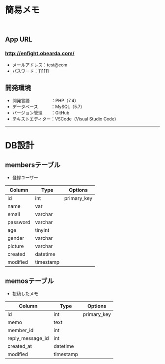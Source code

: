 
<h1 align="left">簡易メモ</h1>
<br>

##  App URL

### **http://enfight.obearda.com/**
- メールアドレス：test@com
- パスワード：111111

##  開発環境

- 開発言語　　　　　：PHP（7.4）
- データベース　　　：MySQL（5.7）
- バージョン管理　　：GitHub
- テキストエディター：VSCode（Visual Studio Code）

---

# DB設計
## membersテーブル
- 登録ユーザー

|Column|Type|Options|
|------|----|-------|
|id|int|primary_key|
|name|var||
|email|varchar||
|password|varchar||
|age|tinyint||
|gender|varchar||
|picture|varchar||
|created|datetime||
|modified|timestamp||
<!-- ### Association
- has_many :items
- has_many :comments
- has_many :addresses
- has_one  :card
- has_one  :tell -->

## memosテーブル
- 投稿したメモ

|Column|Type|Options|
|------|----|-------|
|id|int|primary_key|
|memo|text||
|member_id|int||
|reply_message_id|int||
|created_at|datetime||
|modified|timestamp||